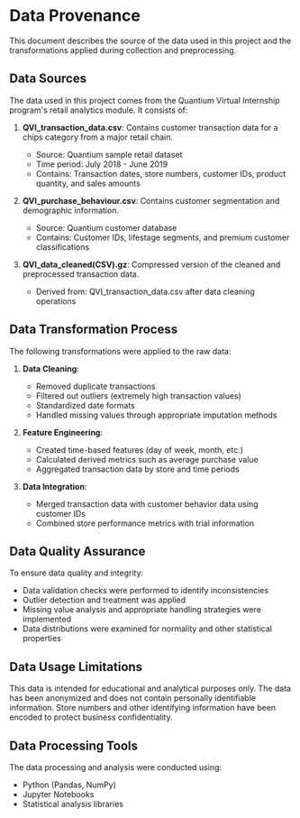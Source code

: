 # Data Provenance

This document describes the source of the data used in this project and the transformations applied during collection and preprocessing.

## Data Sources

The data used in this project comes from the Quantium Virtual Internship program's retail analytics module. It consists of:

1. **QVI_transaction_data.csv**: Contains customer transaction data for a chips category from a major retail chain.
   - Source: Quantium sample retail dataset
   - Time period: July 2018 - June 2019
   - Contains: Transaction dates, store numbers, customer IDs, product quantity, and sales amounts

2. **QVI_purchase_behaviour.csv**: Contains customer segmentation and demographic information.
   - Source: Quantium customer database
   - Contains: Customer IDs, lifestage segments, and premium customer classifications

3. **QVI_data_cleaned(CSV).gz**: Compressed version of the cleaned and preprocessed transaction data.
   - Derived from: QVI_transaction_data.csv after data cleaning operations

## Data Transformation Process

The following transformations were applied to the raw data:

1. **Data Cleaning**:
   - Removed duplicate transactions
   - Filtered out outliers (extremely high transaction values)
   - Standardized date formats
   - Handled missing values through appropriate imputation methods

2. **Feature Engineering**:
   - Created time-based features (day of week, month, etc.)
   - Calculated derived metrics such as average purchase value
   - Aggregated transaction data by store and time periods

3. **Data Integration**:
   - Merged transaction data with customer behavior data using customer IDs
   - Combined store performance metrics with trial information

## Data Quality Assurance

To ensure data quality and integrity:
- Data validation checks were performed to identify inconsistencies
- Outlier detection and treatment was applied
- Missing value analysis and appropriate handling strategies were implemented
- Data distributions were examined for normality and other statistical properties

## Data Usage Limitations

This data is intended for educational and analytical purposes only. The data has been anonymized and does not contain personally identifiable information. Store numbers and other identifying information have been encoded to protect business confidentiality.

## Data Processing Tools

The data processing and analysis were conducted using:
- Python (Pandas, NumPy)
- Jupyter Notebooks
- Statistical analysis libraries